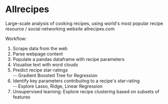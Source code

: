 # Allrecipes

Large-scale analysis of cooking recipes, using world's most popular recipe resource / social networking website allrecipes.com<br>

Workflow:<br>
1. Scrape data from the web<br>
2. Parse webpage content<br>
3. Populate a pandas dataframe with recipe parameters<br>
4. Visualise text with word clouds<br>
5. Predict recipe star-ratings<br>
  -- Gradient Boosted Tree for Regression
7. Identify key parameters contributing to a recipe's star-rating<br>
  -- Explore Lasso, Ridge, Linear Regression
9. Unsupervised learning: Explore recipe clustering based on subsets of features
